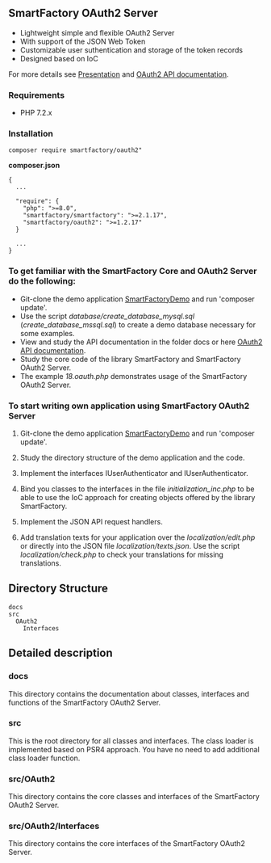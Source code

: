 ## SmartFactory OAuth2 Server

- Lightweight simple and flexible OAuth2 Server
- With support of the JSON Web Token
- Customizable user suthentication and storage of the token records
- Designed based on IoC 

For more details see [Presentation](http://php-smart-factory.org/oauth2_presentation.pdf) and
[OAuth2 API documentation](http://php-smart-factory.org/oauth2/).

### Requirements

- PHP 7.2.x

### Installation

```
composer require smartfactory/oauth2"
```

**composer.json**
 
```
{
  ...

  "require": {
    "php": ">=8.0",
    "smartfactory/smartfactory": ">=2.1.17",
    "smartfactory/oauth2": ">=1.2.17"
  }
  
  ...
}
```

### To get familiar with the SmartFactory Core and OAuth2 Server do the following:

- Git-clone the demo application [SmartFactoryDemo](https://github.com/oschildt/SmartFactoryDemo) and run 'composer update'.
- Use the script *database/create_database_mysql.sql* (*create_database_mssql.sql*) to create a demo database necessary for some examples.
- View and study the API documentation in the folder docs or here [OAuth2 API documentation](http://php-smart-factory.org/oauth2/).
- Study the core code of the library SmartFactory and SmartFactory OAuth2 Server.
- The example *18.oauth.php* demonstrates usage of the SmartFactory OAuth2 Server.

### To start writing own application using SmartFactory OAuth2 Server

1. Git-clone the demo application [SmartFactoryDemo](https://github.com/oschildt/SmartFactoryDemo) and run 'composer update'.

2. Study the directory structure of the demo application and the code.

3. Implement the interfaces IUserAuthenticator and IUserAuthenticator. 

4. Bind you classes to the interfaces in the file *initialization_inc.php* to be able to use the IoC approach for creating objects offered by the library SmartFactory.

7. Implement the JSON API request handlers.

8. Add translation texts for your application over the *localization/edit.php* or directly into the JSON file *localization/texts.json*. Use the script *localization/check.php* to check your translations for missing translations.

## Directory Structure 

```
docs
src
  OAuth2
    Interfaces
```

## Detailed description

### docs
This directory contains the documentation about classes, interfaces and functions of the SmartFactory OAuth2 Server.

### src
This is the root directory for all classes and interfaces. The class loader is implemented based on PSR4 approach. You have no need to add additional class loader function.

### src/OAuth2
This directory contains the core classes and interfaces of the SmartFactory OAuth2 Server.

### src/OAuth2/Interfaces
This directory contains the core interfaces of the SmartFactory OAuth2 Server.

